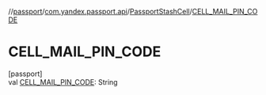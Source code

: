 //[passport](../../../index.md)/[com.yandex.passport.api](../index.md)/[PassportStashCell](index.md)/[CELL_MAIL_PIN_CODE](-c-e-l-l_-m-a-i-l_-p-i-n_-c-o-d-e.md)

# CELL_MAIL_PIN_CODE

[passport]\
val [CELL_MAIL_PIN_CODE](-c-e-l-l_-m-a-i-l_-p-i-n_-c-o-d-e.md): String
